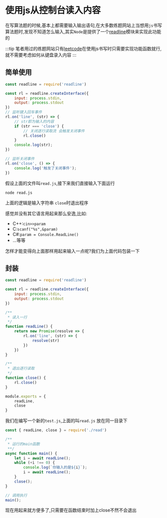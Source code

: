 # 使用js从控制台读入内容

在写算法题的时候,基本上都需要输入输出语句,在大多数练题网站上当想用``js``书写算法题时,发现不知道怎么输入,其实``Node``是提供了一个[readline](http://nodejs.cn/api/readline.html)模块来实现此功能的

:::tip
笔者用过的练题网站只有[leetcode](https://leetcode-cn.com/)在使用js书写时只需要实现功能函数就行,就不需要考虑如何从键盘录入内容
:::

## 简单使用
```js
const readline = require('readline')

const rl = readline.createInterface({
    input: process.stdin,
    output: process.stdout
})
// 监听键入回车事件
rl.on('line', (str) => {
    // str即为输入的内容
    if (str === 'close') {
        // 关闭逐行读取流 会触发关闭事件
        rl.close()
    }
    console.log(str);
})

// 监听关闭事件
rl.on('close', () => {
    console.log('触发了关闭事件');
})
```

假设上面的文件叫``read.js``,接下来我们直接输入下面运行
```npm
node read.js
```

上面的逻辑是输入字符串 ``close``时退出程序

感觉并没有其它语言用起来那么安逸,比如:
* C++:``cin>>param``
* C:``scanf("%s",&param)``
* C#:``param = Console.ReadLine()``
* ...等等

怎样才能变得向上面那样用起来输入一点呢?我们为上面代码包装一下

## 封装

```js
const readline = require('readline')

const rl = readline.createInterface({
    input: process.stdin,
    output: process.stdout
})

/**
 * 读入一行
 */
function readLine() {
    return new Promise(resolve => {
        rl.on('line', (str) => {
            resolve(str)
        })
    })
}

/**
 * 退出逐行读取
 */
function close() {
    rl.close()
}

module.exports = {
    readLine,
    close
}
```

我们在编写一个新的``test.js``,上面的叫``read.js`` 放在同一目录下

```js
const { readLine, close } = require('./read')

/**
 * 运行的main函数
 **/
async function main() {
    let i = await readLine();
    while (+i !== 0) {
        console.log(`你输入的是${i}`);
        i = await readLine();
    }
    close();
}

// 调用执行
main();
```

现在用起来就方便多了,只需要在函数结束时加上close不然不会退出

<tongji/>